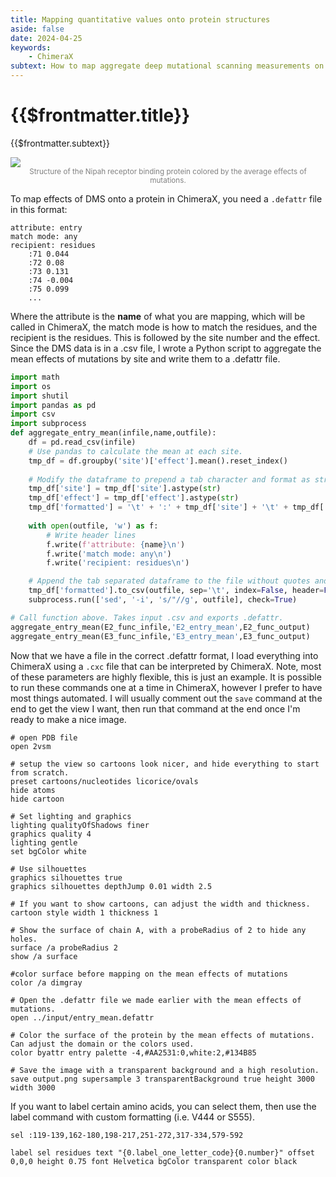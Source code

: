 ```yaml
---
title: Mapping quantitative values onto protein structures 
aside: false
date: 2024-04-25
keywords:
    - ChimeraX
subtext: How to map aggregate deep mutational scanning measurements on a protein structure using ChimeraX.
---
```


# {{$frontmatter.title}}
{{$frontmatter.subtext}}


<div class="flex justify-center items-center">
    <img src="/images/entry_tetramer_better.png" class="sm:w-1/4 md:w-1/4 lg:w-1/2"/>
</div>


<div style="text-align: center; color: grey; font-size: smaller">Structure of the Nipah receptor binding protein colored by the average effects of mutations.</div>

To map effects of DMS onto a protein in ChimeraX, you need a ```.defattr``` file in this format:
```
attribute: entry
match mode: any
recipient: residues
	:71	0.044
	:72	0.08
	:73	0.131
	:74	-0.004
	:75	0.099
    ...
```
Where the attribute is the **name** of what you are mapping, which will be called in ChimeraX, the match mode is how to match the residues, and the recipient is the residues. This is followed by the site number and the effect. Since the DMS data is in a .csv file, I wrote a Python script to aggregate the mean effects of mutations by site and write them to a .defattr file.


```python
import math
import os
import shutil
import pandas as pd
import csv
import subprocess
def aggregate_entry_mean(infile,name,outfile):
    df = pd.read_csv(infile)
    # Use pandas to calculate the mean at each site. 
    tmp_df = df.groupby('site')['effect'].mean().reset_index()
    
    # Modify the dataframe to prepend a tab character and format as strings
    tmp_df['site'] = tmp_df['site'].astype(str)
    tmp_df['effect'] = tmp_df['effect'].astype(str)
    tmp_df['formatted'] = '\t' + ':' + tmp_df['site'] + '\t' + tmp_df['effect']
    
    with open(outfile, 'w') as f:
        # Write header lines
        f.write(f'attribute: {name}\n')
        f.write('match mode: any\n')
        f.write('recipient: residues\n')

    # Append the tab separated dataframe to the file without quotes and with an escape character
    tmp_df['formatted'].to_csv(outfile, sep='\t', index=False, header=False, mode='a')
    subprocess.run(['sed', '-i', 's/"//g', outfile], check=True)

# Call function above. Takes input .csv and exports .defattr.
aggregate_entry_mean(E2_func_infile,'E2_entry_mean',E2_func_output)
aggregate_entry_mean(E3_func_infile,'E3_entry_mean',E3_func_output)
```

Now that we have a file in the correct .defattr format, I load everything into ChimeraX using a ```.cxc``` file that can be interpreted by ChimeraX. Note, most of these parameters are highly flexible, this is just an example. It is possible to run these commands one at a time in ChimeraX, however I prefer to have most things automated. I will usually comment out the ```save``` command at the end to get the view I want, then run that command at the end once I'm ready to make a nice image. 

```
# open PDB file
open 2vsm

# setup the view so cartoons look nicer, and hide everything to start from scratch. 
preset cartoons/nucleotides licorice/ovals
hide atoms
hide cartoon

# Set lighting and graphics
lighting qualityOfShadows finer
graphics quality 4
lighting gentle
set bgColor white

# Use silhouettes
graphics silhouettes true
graphics silhouettes depthJump 0.01 width 2.5

# If you want to show cartoons, can adjust the width and thickness.
cartoon style width 1 thickness 1

# Show the surface of chain A, with a probeRadius of 2 to hide any holes.
surface /a probeRadius 2
show /a surface

#color surface before mapping on the mean effects of mutations
color /a dimgray

# Open the .defattr file we made earlier with the mean effects of mutations.
open ../input/entry_mean.defattr

# Color the surface of the protein by the mean effects of mutations. Can adjust the domain or the colors used. 
color byattr entry palette -4,#AA2531:0,white:2,#134B85

# Save the image with a transparent background and a high resolution.
save output.png supersample 3 transparentBackground true height 3000 width 3000
```

If you want to label certain amino acids, you can select them, then use the label command with custom formatting (i.e. V444 or S555).
```
sel :119-139,162-180,198-217,251-272,317-334,579-592

label sel residues text "{0.label_one_letter_code}{0.number}" offset 0,0,0 height 0.75 font Helvetica bgColor transparent color black
```
